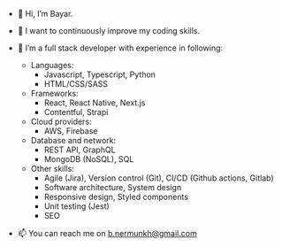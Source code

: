 - 👋 Hi, I’m Bayar. 
- 👀 I want to continuously improve my coding skills. 
- 🌱 I’m a full stack developer with experience in following:
  - Languages:
    - Javascript, Typescript, Python
    - HTML/CSS/SASS
  - Frameworks:
    - React, React Native, Next.js
    - Contentful, Strapi
  - Cloud providers:
    - AWS, Firebase
  - Database and network:
    - REST API, GraphQL
    - MongoDB (NoSQL), SQL
  - Other skills:
    - Agile (Jira), Version control (Git), CI/CD (Github actions, Gitlab)
    - Software architecture, System design
    - Responsive design, Styled components
    - Unit testing (Jest)
    - SEO


- 📫 You can reach me on b.nermunkh@gmail.com

<!---
Bayar20/Bayar20 is a ✨ special ✨ repository because its `README.md` (this file) appears on your GitHub profile.
You can click the Preview link to take a look at your changes.
--->
